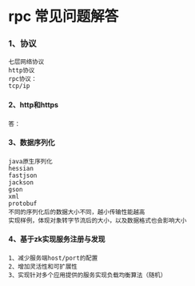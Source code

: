 # rpc 常见问题解答

### 1、协议
    七层网络协议
    http协议
    rpc协议：
    tcp/ip
    

#### 2、http和https
    答：

#### 3、数据序列化
    java原生序列化
    hessian
    fastjson
    jackson
    gson
    xml
    protobuf
    不同的序列化后的数据大小不同，越小传输性能越高
    实现样例，体现对象转字节流后的大小，以及数据格式也会影响大小
    
#### 4、基于zk实现服务注册与发现
    1、减少服务端host/port的配置
    2、增加灵活性和可扩展性
    3、实现针对多个应用提供的服务实现负载均衡算法（随机）